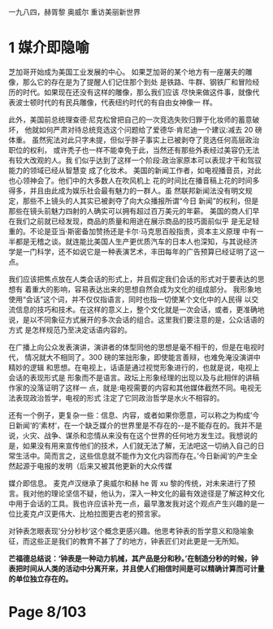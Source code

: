 一九八四，赫胥黎 奥威尔 重访美丽新世界

# 1 媒介即隐喻

芝加哥开始成为美国工业发展的中心。 如果芝加哥的某个地方有一座屠夫的雕像，那么它的存在是为了提醒人们记住那个到处 是铁路、牛群、钢铁厂和冒险经历的时代。如果现在还没有这样的雕像，那么我们应该 尽快来做这件事，就像代表波士顿时代的有民兵雕像，代表纽约时代的有自由女神像一 样。

此外，美国前总统理查德·尼克松曾把自己的一次竞选失败归罪于化妆师的蓄意破坏， 他就如何严肃对待总统竞选这个问题给了爱德华·肯尼迪一个建议:减去 20 磅体重。 虽然宪法对此只字未提，但似乎胖子事实上已被剥夺了竞选任何高层政治职位的权利， 或许秃子也一样不能幸免于此，当然还有那些外表经过美容仍无法有较大改观的人。我 们似乎达到了这样一个阶段:政治家原本可以表现才干和驾驭能力的领域已经从智慧变 成了化妆术。
美国的新闻工作者，如电视播音员，对此也心领神会了。他们中的大多数人在吹风机上 花的时间比在播音稿上花的时间多得多，并且由此成为娱乐社会最有魅力的一群人。虽 然联邦新闻法没有明文规定，那些不上镜头的人其实已被剥夺了向大众播报所谓“今日 新闻”的权利，但是那些在镜头前魅力四射的人确实可以拥有超过百万美元的年薪。
美国的商人们早在我们之前就已经发现，商品的质量和用途在展示商品的技巧面前似乎 是无足轻重的。不论是亚当·斯密备加赞扬还是卡尔·马克思百般指责，资本主义原理 中有一半都是无稽之谈。就连能比美国人生产更优质汽车的日本人也深知，与其说经济 学是一门科学，还不如说它是一种表演艺术，丰田每年的广告预算已经证明了这一点。

我们应该把焦点放在人类会话的形式上，并且假定我们会话的形式对于要表达的思想有 着重大的影响，容易表达出来的思想自然会成为文化的组成部分。
我形象地使用“会话”这个词，并不仅仅指语言，同时也指一切使某个文化中的人民得 以交流信息的技巧和技术。在这样的意义上，整个文化就是一次会话，或者，更准确地 说，是以不同象征方式展开的多次会话的组合。这里我们要注意的是，公众话语的方式 是怎样规范乃至决定话语内容的。

在广播上向公众发表演讲，演讲者的体型同他的思想是毫不相干的，但是在电视时代， 情况就大不相同了。300 磅的笨拙形象，即使能言善辩，也难免淹没演讲中精妙的逻辑 和思想。在电视上，话语是通过视觉形象进行的，也就是说，电视上会话的表现形式是 形象而不是语言。政坛上形象经理的出现以及与此相伴的讲稿作家的没落证明了这样一
点，就是:电视需要的内容和其他媒体截然不同。电视无法表现政治哲学，电视的形式 注定了它同政治哲学是水火不相容的。

还有一个例子，更复杂一些：信息、内容，或者如果你愿意，可以称之为构成’今日新闻‘的’素材‘，在一个缺乏媒介的世界里是不存在的--是不能存在的。我并不是说，火灾、战争、谋杀和恋情从来没有在这个世界的任何地方发生过。我想说的是，如果没有用来宣传他们的技术，人们就无法了解，无法吧这一切纳入自己的日常生活中。简而言之，这些信息就不能作为文化内容而存在。’今日新闻‘的产生全然起源于电报的发明（后来又被其他更新的大众传媒

媒介即信息。
麦克卢汉继承了奥威尔和赫 he 胥 xu 黎的传统，对未来进行了预言。我对他的理论坚信不疑，他认为，深入一种文化的最有效途径是了解这种文化中用于会话的工具。我也许应该补充一点，最早激发我对这个观点产生兴趣的是一位比麦克卢汉更伟大、比柏拉图更古老的预言家。

对钟表怎眼表现’分分秒秒‘这个概念更感兴趣。他思考钟表的哲学意义和隐喻象征，而这些正是我们的教育不甚了了的地方，钟表匠们对此更是一无所知。

**芒福德总结说：‘钟表是一种动力机械，其产品是分和秒。’在制造分秒的时候，钟表把时间从人类的活动中分离开来，并且使人们相信时间是可以精确计算而可计量的单位独立存在的。**

# Page 8/103
